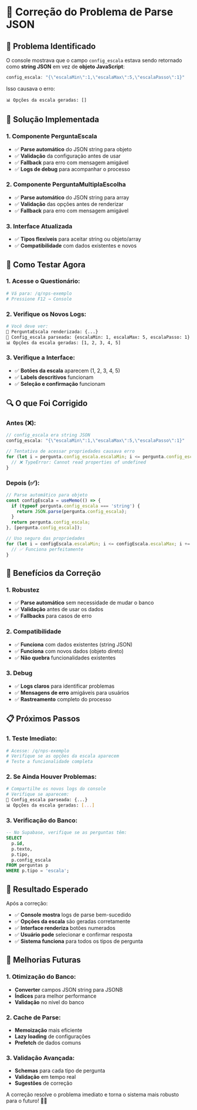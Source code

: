 # 🔧 **Correção do Problema de Parse JSON**

## 🚨 **Problema Identificado**

O console mostrava que o campo `config_escala` estava sendo retornado como **string JSON** em vez de **objeto JavaScript**:

```javascript
config_escala: "{\"escalaMin\":1,\"escalaMax\":5,\"escalaPasso\":1}"
```

Isso causava o erro:
```
📊 Opções da escala geradas: []
```

## 🔧 **Solução Implementada**

### **1. Componente PerguntaEscala**
- ✅ **Parse automático** do JSON string para objeto
- ✅ **Validação** da configuração antes de usar
- ✅ **Fallback** para erro com mensagem amigável
- ✅ **Logs de debug** para acompanhar o processo

### **2. Componente PerguntaMultiplaEscolha**
- ✅ **Parse automático** do JSON string para array
- ✅ **Validação** das opções antes de renderizar
- ✅ **Fallback** para erro com mensagem amigável

### **3. Interface Atualizada**
- ✅ **Tipos flexíveis** para aceitar string ou objeto/array
- ✅ **Compatibilidade** com dados existentes e novos

## 🧪 **Como Testar Agora**

### **1. Acesse o Questionário:**
```bash
# Vá para: /q/nps-exemplo
# Pressione F12 → Console
```

### **2. Verifique os Novos Logs:**
```bash
# Você deve ver:
🎯 PerguntaEscala renderizada: {...}
🔧 Config_escala parseada: {escalaMin: 1, escalaMax: 5, escalaPasso: 1}
📊 Opções da escala geradas: [1, 2, 3, 4, 5]
```

### **3. Verifique a Interface:**
- ✅ **Botões da escala** aparecem (1, 2, 3, 4, 5)
- ✅ **Labels descritivos** funcionam
- ✅ **Seleção e confirmação** funcionam

## 🔍 **O que Foi Corrigido**

### **Antes (❌):**
```javascript
// config_escala era string JSON
config_escala: "{\"escalaMin\":1,\"escalaMax\":5,\"escalaPasso\":1}"

// Tentativa de acessar propriedades causava erro
for (let i = pergunta.config_escala.escalaMin; i <= pergunta.config_escala.escalaMax; i += pergunta.config_escala.escalaPasso) {
  // ❌ TypeError: Cannot read properties of undefined
}
```

### **Depois (✅):**
```javascript
// Parse automático para objeto
const configEscala = useMemo(() => {
  if (typeof pergunta.config_escala === 'string') {
    return JSON.parse(pergunta.config_escala);
  }
  return pergunta.config_escala;
}, [pergunta.config_escala]);

// Uso seguro das propriedades
for (let i = configEscala.escalaMin; i <= configEscala.escalaMax; i += configEscala.escalaPasso) {
  // ✅ Funciona perfeitamente
}
```

## 🚀 **Benefícios da Correção**

### **1. Robustez**
- ✅ **Parse automático** sem necessidade de mudar o banco
- ✅ **Validação** antes de usar os dados
- ✅ **Fallbacks** para casos de erro

### **2. Compatibilidade**
- ✅ **Funciona** com dados existentes (string JSON)
- ✅ **Funciona** com novos dados (objeto direto)
- ✅ **Não quebra** funcionalidades existentes

### **3. Debug**
- ✅ **Logs claros** para identificar problemas
- ✅ **Mensagens de erro** amigáveis para usuários
- ✅ **Rastreamento** completo do processo

## 📋 **Próximos Passos**

### **1. Teste Imediato:**
```bash
# Acesse: /q/nps-exemplo
# Verifique se as opções da escala aparecem
# Teste a funcionalidade completa
```

### **2. Se Ainda Houver Problemas:**
```bash
# Compartilhe os novos logs do console
# Verifique se aparecem:
🔧 Config_escala parseada: {...}
📊 Opções da escala geradas: [...]
```

### **3. Verificação do Banco:**
```sql
-- No Supabase, verifique se as perguntas têm:
SELECT 
  p.id,
  p.texto,
  p.tipo,
  p.config_escala
FROM perguntas p
WHERE p.tipo = 'escala';
```

## 🎯 **Resultado Esperado**

Após a correção:
- ✅ **Console mostra** logs de parse bem-sucedido
- ✅ **Opções da escala** são geradas corretamente
- ✅ **Interface renderiza** botões numerados
- ✅ **Usuário pode** selecionar e confirmar resposta
- ✅ **Sistema funciona** para todos os tipos de pergunta

## 🔮 **Melhorias Futuras**

### **1. Otimização do Banco:**
- **Converter** campos JSON string para JSONB
- **Índices** para melhor performance
- **Validação** no nível do banco

### **2. Cache de Parse:**
- **Memoização** mais eficiente
- **Lazy loading** de configurações
- **Prefetch** de dados comuns

### **3. Validação Avançada:**
- **Schemas** para cada tipo de pergunta
- **Validação** em tempo real
- **Sugestões** de correção

A correção resolve o problema imediato e torna o sistema mais robusto para o futuro! 🚀✨
